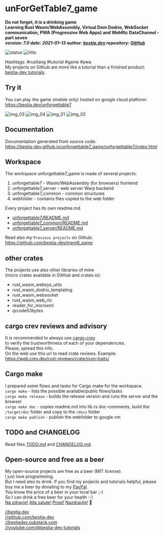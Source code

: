 # unForGetTable7_game

**Do not forget, it is a drinking game**  
**Learning Rust Wasm/WebAssembly, Virtual Dom Dodrio, WebSocket communication, PWA (Progressive Web Apps) and WebRtc DataChannel - part seven**  
***version: 7.0  date: 2021-01-13 author: [bestia.dev](https://bestia.dev) repository: [GitHub](https://github.com/bestia-dev/unForGetTable7_game)***  

![status](https://img.shields.io/badge/work_in_progress-yellow) 
![Hits](https://bestia.dev/webpage_hit_counter/get_svg_image/119573698.svg)

Hashtags: #rustlang #tutorial #game #pwa  
My projects on Github are more like a tutorial than a finished product: [bestia-dev tutorials](https://github.com/bestia-dev/tutorials_rust_wasm).

## Try it

You can play the game (mobile only) hosted on google cloud platform:  
<https://bestia.dev/unforgettable7>  

![img_03](https://github.com/bestia-dev/unforgettable7_game/raw/main/webfolder/unforgettable7/images/sample_03.jpg)
![img_04](https://github.com/bestia-dev/unforgettable7_game/raw/main/webfolder/unforgettable7/images/sample_04.jpg)
![img_01](https://github.com/bestia-dev/unforgettable7_game/raw/main/webfolder/unforgettable7/images/sample_01.jpg)
![img_02](https://github.com/bestia-dev/unforgettable7_game/raw/main/webfolder/unforgettable7/images/sample_02.jpg)

## Documentation

Documentation generated from source code:  
<https://bestia-dev.github.io/unforgettable7_game/unforgettable7/index.html>  

## Workspace

The workspace unforgettable7_game is made of several projects:  

1. unforgettable7 - Wasm/WebAssembly (for browsers) frontend  
2. unforgettable7_server - web server Warp backend  
3. unforgettable7_common - common structures  
4. webfolder - contains files copied to the web folder

Every project has its own readme.md.  

- [unforgettable7/README.md](
https://github.com/bestia-dev/unforgettable7_game/blob/main/unforgettable7/README.md)  
- [unforgettable7_common/README.md](https://github.com/bestia-dev/unforgettable7_game/blob/main/unforgettable7_common/README.md)  
- [unforgettable7_server/README.md](https://github.com/bestia-dev/unforgettable7_game/blob/main/unforgettable7_server/README.md)  
  
Read also my `Previous projects` on Github:  
<https://github.com/bestia-dev/mem6_game>  

## other crates

The projects use also other libraries of mine  
(micro crates available in GitHub and crates.io):

- rust_wasm_websys_utils
- rust_wasm_dodrio_templating
- rust_wasm_websocket
- rust_wasm_web_rtc
- reader_for_microxml
- qrcode53bytes

## cargo crev reviews and advisory

It is recommended to always use [cargo-crev](https://github.com/crev-dev/cargo-crev)  
to verify the trustworthiness of each of your dependencies.  
Please, spread this info.  
On the web use this url to read crate reviews. Example:  
<https://web.crev.dev/rust-reviews/crate/num-traits/>  

## Cargo make

I prepared some flows and tasks for Cargo make for the workspace.  
`cargo make` - lists the possible available/public flows/tasks  
`cargo make release` - builds the release version and runs the server and the browser  
`cargo make doc` - copies readme.md into lib.rs doc-comments, build the `/target/doc` folder and copy to the `/docs` folder  
`cargo make publish` - publish the webfolder to google vm  

## TODO and CHANGELOG

Read files [TODO.md](https://github.com/bestia-dev/unforgettable7_game/blob/main/TODO.md) and [CHANGELOG.md](https://github.com/bestia-dev/unforgettable7_game/blob/main/CHANGELOG.md).  

## Open-source and free as a beer

My open-source projects are free as a beer (MIT license).  
I just love programming.  
But I need also to drink. If you find my projects and tutorials helpful, please buy me a beer by donating to my [PayPal](https://paypal.me/LucianoBestia).  
You know the price of a beer in your local bar ;-)  
So I can drink a free beer for your health :-)  
[Na zdravje!](https://translate.google.com/?hl=en&sl=sl&tl=en&text=Na%20zdravje&op=translate) [Alla salute!](https://dictionary.cambridge.org/dictionary/italian-english/alla-salute) [Prost!](https://dictionary.cambridge.org/dictionary/german-english/prost) [Nazdravlje!](https://matadornetwork.com/nights/how-to-say-cheers-in-50-languages/) 🍻

[//bestia.dev](https://bestia.dev)  
[//github.com/bestia-dev](https://github.com/bestia-dev)  
[//bestiadev.substack.com](https://bestiadev.substack.com)  
[//youtube.com/@bestia-dev-tutorials](https://youtube.com/@bestia-dev-tutorials)  
